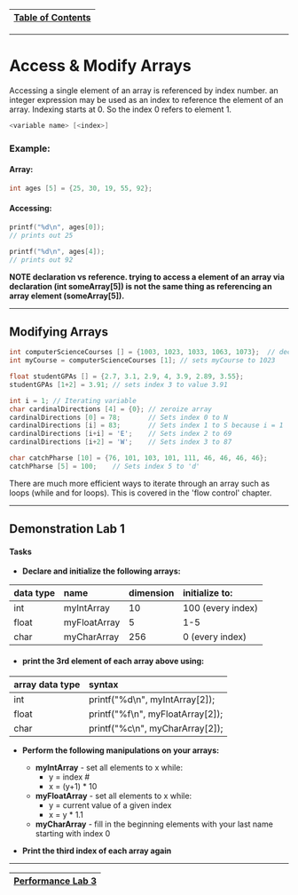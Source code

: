 |[Table of Contents](/00-Table-of-Contents.md)|
|---|

---

# Access & Modify Arrays

Accessing a single element of an array is referenced by index number. an integer expression may be used as an index to reference the element of an array. Indexing starts at 0. So the index 0 refers to element 1. 

```c
<variable name> [<index>]
```

### Example:

#### Array:

```c
int ages [5] = {25, 30, 19, 55, 92};
```

#### Accessing:

```c
printf("%d\n", ages[0]);
// prints out 25

printf("%d\n", ages[4]);
// prints out 92
```

**NOTE declaration vs reference. trying to access a element of an array via declaration (int someArray[5]) is not the same thing as referencing an array element (someArray[5]).**

---

## Modifying Arrays

```c
int computerScienceCourses [] = {1003, 1023, 1033, 1063, 1073};  // declares and inits array
int myCourse = computerScienceCourses [1]; // sets myCourse to 1023
```

```c
float studentGPAs [] = {2.7, 3.1, 2.9, 4, 3.9, 2.89, 3.55};
studentGPAs [1+2] = 3.91; // sets index 3 to value 3.91
```

```c
int i = 1; // Iterating variable
char cardinalDirections [4] = {0}; // zeroize array
cardinalDirections [0] = 78;       // Sets index 0 to N
cardinalDirections [i] = 83;       // Sets index 1 to S because i = 1
cardinalDirections [i+i] = 'E';    // Sets index 2 to 69
cardinalDirections [i+2] = 'W';    // Sets index 3 to 87
```

```c
char catchPharse [10] = {76, 101, 103, 101, 111, 46, 46, 46, 46};
catchPharse [5] = 100;    // Sets index 5 to 'd'
```

There are much more efficient ways to iterate through an array such as loops (while and for loops). This is covered in the 'flow control' chapter.

---

## Demonstration Lab 1

#### Tasks

* **Declare and initialize the following arrays:**

| **data type** | **name** | **dimension** | **initialize to:** |
| :--- | :--- | :--- | :--- |
| int | myIntArray | 10 | 100 (every index) |
| float | myFloatArray | 5 | 1-5 |
| char | myCharArray | 256 | 0 (every index) |

* #### **print the 3rd element of each array above using:**

| **array data type** | **syntax** |
| :--- | :--- |
| int | printf("%d\n", myIntArray[2]); |
| float | printf("%f\n", myFloatArray[2]); |
| char | printf("%c\n", myCharArray[2]); |

* **Perform the following manipulations on your arrays:**

  * **myIntArray** - set all elements to x while:
    * y = index \#
    * x = \(y+1\) \* 10
  * **myFloatArray** - set all elements to x while:
    * y = current value of a given index
    * x = y \* 1.1
  * **myCharArray** - fill in the beginning elements with your last name starting with index 0
* **Print the third index of each array again**

---

|[Performance Lab 3](/03_Arrays_strings/performance_labs/lab3/lab3.md)|
|---|
